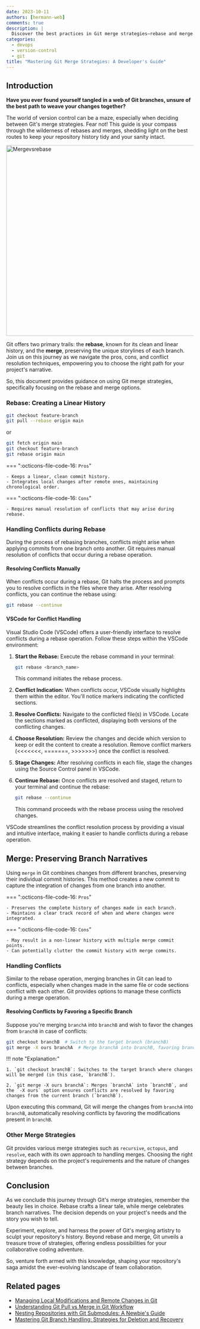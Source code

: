 ```yaml
---
date: 2023-10-11
authors: [hermann-web]
comments: true
description: |
  Discover the best practices in Git merge strategies—rebase and merge. Navigate the maze of version control to maintain a pristine repository history, perfect for developers entering collaborative coding environments.
categories:
  - devops
  - version-control
  - git
title: "Mastering Git Merge Strategies: A Developer's Guide"
---
```



## Introduction

__Have you ever found yourself tangled in a web of Git branches, unsure of the best path to weave your changes together?__

The world of version control can be a maze, especially when deciding between Git's merge strategies. Fear not! This guide is your compass through the wilderness of rebases and merges, shedding light on the best routes to keep your repository history tidy and your sanity intact.

<div class="float-img-container float-img-right">
  <a title="Renatasds, CC BY-SA 4.0 &lt;https://creativecommons.org/licenses/by-sa/4.0&gt;, via Wikimedia Commons" href="https://commons.wikimedia.org/wiki/File:Mergevsrebase.png"><img width="512" alt="Mergevsrebase" src="https://upload.wikimedia.org/wikipedia/commons/f/fe/Mergevsrebase.png"></a>
</div>

Git offers two primary trails: the __rebase__, known for its clean and linear history, and the __merge__, preserving the unique storylines of each branch. Join us on this journey as we navigate the pros, cons, and conflict resolution techniques, empowering you to choose the right path for your project's narrative.

So, this document provides guidance on using Git merge strategies, specifically focusing on the rebase and merge options.

<!-- more -->

### Rebase: Creating a Linear History

```bash
git checkout feature-branch
git pull --rebase origin main
```

or

```bash
git fetch origin main 
git checkout feature-branch
git rebase origin main 
```

=== ":octicons-file-code-16: `Pros`"

    - Keeps a linear, clean commit history.
    - Integrates local changes after remote ones, maintaining chronological order.

=== ":octicons-file-code-16: `Cons`"

    - Requires manual resolution of conflicts that may arise during rebase.

### Handling Conflicts during Rebase

During the process of rebasing branches, conflicts might arise when applying commits from one branch onto another. Git requires manual resolution of conflicts that occur during a rebase operation.

#### Resolving Conflicts Manually

When conflicts occur during a rebase, Git halts the process and prompts you to resolve conflicts in the files where they arise. After resolving conflicts, you can continue the rebase using:

```bash
git rebase --continue
```

#### VSCode for Conflict Handling

Visual Studio Code (VSCode) offers a user-friendly interface to resolve conflicts during a rebase operation. Follow these steps within the VSCode environment:

1. __Start the Rebase:__ Execute the rebase command in your terminal:

    ```bash
    git rebase <branch_name>
    ```

    This command initiates the rebase process.

2. __Conflict Indication:__ When conflicts occur, VSCode visually highlights them within the editor. You'll notice markers indicating the conflicted sections.

3. __Resolve Conflicts:__ Navigate to the conflicted file(s) in VSCode. Locate the sections marked as conflicted, displaying both versions of the conflicting changes.

4. __Choose Resolution:__ Review the changes and decide which version to keep or edit the content to create a resolution. Remove conflict markers (<<<<<<<, =======, >>>>>>>) once the conflict is resolved.

5. __Stage Changes:__ After resolving conflicts in each file, stage the changes using the Source Control panel in VSCode.

6. __Continue Rebase:__ Once conflicts are resolved and staged, return to your terminal and continue the rebase:

    ```bash
    git rebase --continue
    ```

    This command proceeds with the rebase process using the resolved changes.

VSCode streamlines the conflict resolution process by providing a visual and intuitive interface, making it easier to handle conflicts during a rebase operation.

## Merge: Preserving Branch Narratives

Using `merge` in Git combines changes from different branches, preserving their individual commit histories. This method creates a new commit to capture the integration of changes from one branch into another.

=== ":octicons-file-code-16: `Pros`"

    - Preserves the complete history of changes made in each branch.
    - Maintains a clear track record of when and where changes were integrated.

=== ":octicons-file-code-16: `Cons`"

    - May result in a non-linear history with multiple merge commit points.
    - Can potentially clutter the commit history with merge commits.

### Handling Conflicts

Similar to the rebase operation, merging branches in Git can lead to conflicts, especially when changes made in the same file or code sections conflict with each other. Git provides options to manage these conflicts during a merge operation.

#### Resolving Conflicts by Favoring a Specific Branch

Suppose you're merging `branchA` into `branchB` and wish to favor the changes from `branchB` in case of conflicts:

  ```bash
  git checkout branchB  # Switch to the target branch (branchB)
  git merge -X ours branchA  # Merge branchA into branchB, favoring branchB changes in conflicts
  ```

!!! note "Explanation:"

    1. `git checkout branchB`: Switches to the target branch where changes will be merged (in this case, `branchB`).

    2. `git merge -X ours branchA`: Merges `branchA` into `branchB`, and the `-X ours` option ensures conflicts are resolved by favoring changes from the current branch (`branchB`).

Upon executing this command, Git will merge the changes from `branchA` into `branchB`, automatically resolving conflicts by favoring the modifications present in `branchB`.

### Other Merge Strategies

Git provides various merge strategies such as `recursive`, `octopus`, and `resolve`, each with its own approach to handling merges. Choosing the right strategy depends on the project's requirements and the nature of changes between branches.

## Conclusion

As we conclude this journey through Git's merge strategies, remember the beauty lies in choice. Rebase crafts a linear tale, while merge celebrates branch narratives. The decision depends on your project's needs and the story you wish to tell.

Experiment, explore, and harness the power of Git's merging artistry to sculpt your repository's history. Beyond rebase and merge, Git unveils a treasure trove of strategies, offering endless possibilities for your collaborative coding adventure.

So, venture forth armed with this knowledge, shaping your repository's saga amidst the ever-evolving landscape of team collaboration.

## Related pages

- [Managing Local Modifications and Remote Changes in Git](./pull-changes-with-conflicts.md)
- [Understanding Git Pull vs Merge in Git Workflow](./git-pull-vs-git-merge-equivalence.md)
- [Nesting Repositories with Git Submodules: A Newbie's Guide](./git-submodules.md)
- [Mastering Git Branch Handling: Strategies for Deletion and Recovery](./handling-branch-deletion.md)
